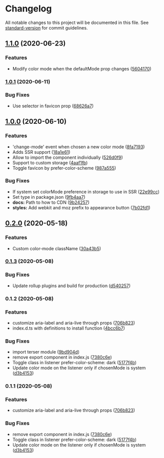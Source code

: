 # Changelog

All notable changes to this project will be documented in this file. See [standard-version](https://github.com/conventional-changelog/standard-version) for commit guidelines.

## [1.1.0](https://github.com/vue-a11y/vue-dark-mode/compare/v1.0.1...v1.1.0) (2020-06-23)


### Features

* Modify color mode when the defaultMode prop changes ([5604170](https://github.com/vue-a11y/vue-dark-mode/commit/560417083ec95adca1ba0b36eb3b1ab3bd31555e))

### [1.0.1](https://github.com/vue-a11y/vue-dark-mode/compare/v1.0.0...v1.0.1) (2020-06-11)


### Bug Fixes

* Use selector in favicon prop ([68626a7](https://github.com/vue-a11y/vue-dark-mode/commit/68626a7cd71142f90c9c94f6fe1f577430192580))

## [1.0.0](https://github.com/vue-a11y/vue-dark-mode/compare/v0.2.0...v1.0.0) (2020-06-10)


### Features

* 'change-mode' event when chosen a new color mode ([8fa7193](https://github.com/vue-a11y/vue-dark-mode/commit/8fa7193238e493f4ec66358344f252c3ca05d89b))
* Adds SSR support ([18a1e61](https://github.com/vue-a11y/vue-dark-mode/commit/18a1e61a7af604c61de7813ce66354cdbcb27276))
* Allow to import the component individually ([526d0f9](https://github.com/vue-a11y/vue-dark-mode/commit/526d0f9131f862157ab74e95704d586d9dffefb3))
* Support to custom storage ([4aaf1fb](https://github.com/vue-a11y/vue-dark-mode/commit/4aaf1fbcafeacc4ed26b73ccbb2137f8ca51cd9d))
* Toggle favicon by prefer-color-scheme ([987a555](https://github.com/vue-a11y/vue-dark-mode/commit/987a555ea23c3be696ad7b884b461e42c5239701))


### Bug Fixes

* If system set colorMode preference in storage to use in SSR ([22e99cc](https://github.com/vue-a11y/vue-dark-mode/commit/22e99cc0fb6a0bd6c0bd2a0d68f2d6cb3ed6331e))
* Set type in package.json ([9fb4aa7](https://github.com/vue-a11y/vue-dark-mode/commit/9fb4aa79d8031da6b636c13b291f2506e3549283))
* **docs:** Path to how to CDN ([9b24257](https://github.com/vue-a11y/vue-dark-mode/commit/9b2425758dca275684a404df665ff0182abb30b7))
* **styles:** Add webkit and moz prefix to appearance button ([7b02fd1](https://github.com/vue-a11y/vue-dark-mode/commit/7b02fd1ee2af36764a6a5eabb972e870ac6e0caf))

## [0.2.0](https://github.com/vue-a11y/vue-dark-mode/compare/v0.1.3...v0.2.0) (2020-05-18)


### Features

* Custom color-mode className ([30a43b5](https://github.com/vue-a11y/vue-dark-mode/commit/30a43b5f55f509b0f5b13abe54a382078a7a77ce))

### [0.1.3](https://github.com/vue-a11y/vue-dark-mode/compare/v0.1.2...v0.1.3) (2020-05-08)


### Bug Fixes

* Update rollup plugins and build for production ([d540257](https://github.com/vue-a11y/vue-dark-mode/commit/d5402571432c216b5882c29e6ca48f363b693b1c))

### 0.1.2 (2020-05-08)


### Features

* customize aria-label and aria-live through props ([706b823](https://github.com/vue-a11y/vue-dark-mode/commit/706b823bbde91014bd4b4fb67de9accc776fbfaf))
* index.d.ts with definitions to install function ([4bcc6b7](https://github.com/vue-a11y/vue-dark-mode/commit/4bcc6b7158bb244f5ac9d0e9b49a8a9ceeeab741))


### Bug Fixes

* import terser module ([9bd904d](https://github.com/vue-a11y/vue-dark-mode/commit/9bd904d595b5596d4b92804d47bbf8109652e4bf))
* remove export component in index.js ([7380c6e](https://github.com/vue-a11y/vue-dark-mode/commit/7380c6ebc52a58a7a9b472745a1ef1f55884dc87))
* Toggle class in listener prefer-color-scheme: dark ([5177f4b](https://github.com/vue-a11y/vue-dark-mode/commit/5177f4b81b678c4e98827b284c0b0b0a3124f6fc))
* Update color mode on the listener only if chosenMode is system ([d3b4153](https://github.com/vue-a11y/vue-dark-mode/commit/d3b4153afbd54e7939fe6d28bd47b2b0d172c2a7))

### 0.1.1 (2020-05-08)


### Features

* customize aria-label and aria-live through props ([706b823](https://github.com/vue-a11y/vue-dark-mode/commit/706b823bbde91014bd4b4fb67de9accc776fbfaf))


### Bug Fixes

* remove export component in index.js ([7380c6e](https://github.com/vue-a11y/vue-dark-mode/commit/7380c6ebc52a58a7a9b472745a1ef1f55884dc87))
* Toggle class in listener prefer-color-scheme: dark ([5177f4b](https://github.com/vue-a11y/vue-dark-mode/commit/5177f4b81b678c4e98827b284c0b0b0a3124f6fc))
* Update color mode on the listener only if chosenMode is system ([d3b4153](https://github.com/vue-a11y/vue-dark-mode/commit/d3b4153afbd54e7939fe6d28bd47b2b0d172c2a7))
